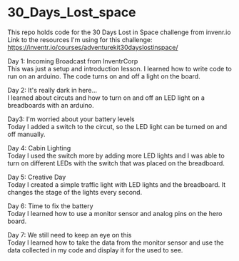 # 30_Days_Lost_space
This repo holds code for the 30 Days Lost in Space challenge from invenr.io
Link to the resources I'm using for this challenge: https://inventr.io/courses/adventurekit30dayslostinspace/

Day 1: Incoming Broadcast from InventrCorp <br />
  This was just a setup and introduction lesson. I learned how to write code to run on an arduino. The code turns on and off a light on the board.<br />
  
Day 2: It's really dark in here...<br />
  I learned about circuts and how to turn on and off an LED light on a breadboards with an arduino.<br /> 

Day3: I'm worried about your battery levels<br />
  Today I added a switch to the circut, so the LED light can be turned on and off manually. <br />
  
Day 4: Cabin Lighting<br />
  Today I used the switch more by adding more LED lights and I was able to turn on different LEDs with the switch that was placed on the breadboard.<br />

Day 5: Creative Day<br />
  Today I created a simple traffic light with LED lights and the breadboard. It changes the stage of the lights every second.<br />

Day 6: Time to fix the battery<br />
  Today I learned how to use a monitor sensor and analog pins on the hero board.
  
Day 7: We still need to keep an eye on this<br />
  Today I learned how to take the data from the monitor sensor and use the data collected in my code and display it for the used to see. <br />
